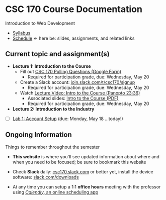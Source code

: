 # CSC 170 Course Documentation
Introduction to Web Development

- [Syllabus](syllabus.md)
- [Schedule](schedule.md)   &lArr; here be: slides, assignments, and related links

## Current topic and assignment(s)

- **Lecture 1: Introduction to the Course**
  - Fill out [CSC 170 Polling Questions (Google Form)](https://forms.gle/5NwC8bxfyBb29fvJ8)
    - Required for participation grade, due: Wednesday, May 20
  - Create a Slack account: [ join.slack.com/t/csc170/signup](https://join.slack.com/t/csc170/signup)
    - Required for participation grade, due: Wednesday, May 20
  - Watch [Lecture Video: Intro to the Course (Panopto 23:36)](https://rochester.hosted.panopto.com/Panopto/Pages/Viewer.aspx?id=46ca07f7-926d-481a-935a-abbe013e4696) 
    - Associated slides: [Intro to the Course (PDF)](1a-intro-to-the-course/intro-to-the-course.pdf)
    - Required for participation grade, due: Wednesday, May 20
- **Lecture 2: Introduction to the Industry**
- [ ] [Lab 1: Account Setup](https://docs.csc170.org/lab01-account-setup/instructions.html) (due: Monday, May 18 ...today!)

## Ongoing Information

Things to remember throughout the semester

- **This website** is where you'll see updated information about where and when you need to be focused; be sure to bookmark this website
- Check **Slack** daily: [csc170.slack.com](http://csc170.slack.com) or better yet, install the device software: [slack.com/downloads](https://slack.com/downloads)

- At any time you can setup a 1:1 **office hours** meeting with the professor using [*Calendly*, an online scheduling app](https://calendly.com/rkostin)

